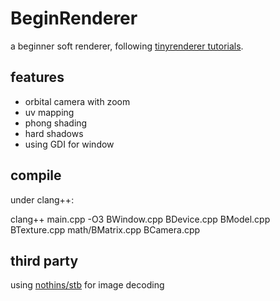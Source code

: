# BeginRenderer
a beginner soft renderer, following [tinyrenderer tutorials](https://github.com/ssloy/tinyrenderer/wiki).

## features
- orbital camera with zoom
- uv mapping
- phong shading
- hard shadows
- using GDI for window

## compile
under clang++:

clang++ main.cpp -O3 BWindow.cpp BDevice.cpp BModel.cpp BTexture.cpp math/BMatrix.cpp BCamera.cpp

## third party
using [nothins/stb](https://github.com/nothings/stb) for image decoding
